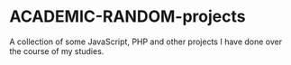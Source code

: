 # ACADEMIC-RANDOM-projects
A collection of some JavaScript, PHP and other projects I have done over the course of my studies. 
